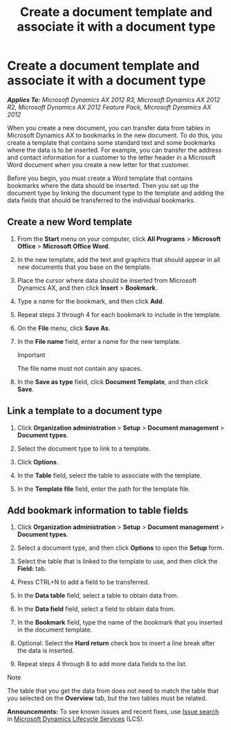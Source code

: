 ﻿---
title: Create a document template and associate it with a document type
TOCTitle: Create a document template and associate it with a document type
ms:assetid: 5390e4bb-9911-4841-82e5-81cae96c7664
ms:mtpsurl: https://technet.microsoft.com/en-us/library/Aa548928(v=AX.60)
ms:contentKeyID: 36057298
ms.date: 04/18/2014
mtps_version: v=AX.60
f1_keywords:
- bookmarks
- template integration
---

# Create a document template and associate it with a document type 


_**Applies To:** Microsoft Dynamics AX 2012 R3, Microsoft Dynamics AX 2012 R2, Microsoft Dynamics AX 2012 Feature Pack, Microsoft Dynamics AX 2012_

When you create a new document, you can transfer data from tables in Microsoft Dynamics AX to bookmarks in the new document. To do this, you create a template that contains some standard text and some bookmarks where the data is to be inserted. For example, you can transfer the address and contact information for a customer to the letter header in a Microsoft Word document when you create a new letter for that customer.

Before you begin, you must create a Word template that contains bookmarks where the data should be inserted. Then you set up the document type by linking the document type to the template and adding the data fields that should be transferred to the individual bookmarks.

## Create a new Word template

1.  From the **Start** menu on your computer, click **All Programs** \> **Microsoft Office** \> **Microsoft Office Word**.

2.  In the new template, add the text and graphics that should appear in all new documents that you base on the template.

3.  Place the cursor where data should be inserted from Microsoft Dynamics AX, and then click **Insert** \> **Bookmark**.

4.  Type a name for the bookmark, and then click **Add**.

5.  Repeat steps 3 through 4 for each bookmark to include in the template.

6.  On the **File** menu, click **Save As**.

7.  In the **File name** field, enter a name for the new template.
    

    > [!IMPORTANT]
    > <P>The file name must not contain any spaces.</P>



8.  In the **Save as type** field, click **Document Template**, and then click **Save**.

## Link a template to a document type

1.  Click **Organization administration** \> **Setup** \> **Document management** \> **Document types**.

2.  Select the document type to link to a template.

3.  Click **Options**.

4.  In the **Table** field, select the table to associate with the template.

5.  In the **Template file** field, enter the path for the template file.

## Add bookmark information to table fields

1.  Click **Organization administration** \> **Setup** \> **Document management** \> **Document types**.

2.  Select a document type, and then click **Options** to open the **Setup** form.

3.  Select the table that is linked to the template to use, and then click the **Field:** tab.

4.  Press CTRL+N to add a field to be transferred.

5.  In the **Data table** field, select a table to obtain data from.

6.  In the **Data field** field, select a field to obtain data from.

7.  In the **Bookmark** field, type the name of the bookmark that you inserted in the document template.

8.  Optional: Select the **Hard return** check box to insert a line break after the data is inserted.

9.  Repeat steps 4 through 8 to add more data fields to the list.


> [!NOTE]
> <P>The table that you get the data from does not need to match the table that you selected on the <STRONG>Overview</STRONG> tab, but the two tables must be related.</P>


  
**Announcements:** To see known issues and recent fixes, use [Issue search](http://go.microsoft.com/fwlink/?linkid=389258) in [Microsoft Dynamics Lifecycle Services](http://go.microsoft.com/fwlink/?linkid=306505) (LCS).

